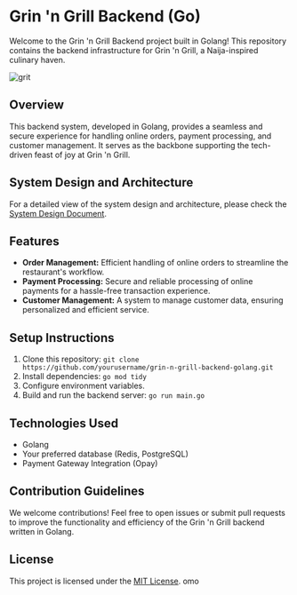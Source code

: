 # Grin 'n Grill Backend (Go)

Welcome to the Grin 'n Grill Backend project built in Golang! This repository contains the backend infrastructure for Grin 'n Grill, a Naija-inspired culinary haven.

![grit](https://github.com/byte-man74/Grit_n-_Griddle/assets/80783021/355edf73-0c0d-4884-a1d4-4fdf29c8ab1a)


## Overview

This backend system, developed in Golang, provides a seamless and secure experience for handling online orders, payment processing, and customer management. It serves as the backbone supporting the tech-driven feast of joy at Grin 'n Grill.

## System Design and Architecture

For a detailed view of the system design and architecture, please check the [System Design Document](https://www.figma.com/file/r4ytkkknzlOgmbP2bFTHnM/Grin-n'-GRiddle?type=whiteboard&node-id=0%3A1&t=uZMKGDKBBGG9pXWR-1).

## Features

- **Order Management:** Efficient handling of online orders to streamline the restaurant's workflow.
- **Payment Processing:** Secure and reliable processing of online payments for a hassle-free transaction experience.
- **Customer Management:** A system to manage customer data, ensuring personalized and efficient service.

## Setup Instructions

1. Clone this repository: `git clone https://github.com/yourusername/grin-n-grill-backend-golang.git`
2. Install dependencies: `go mod tidy`
3. Configure environment variables.
4. Build and run the backend server: `go run main.go`

## Technologies Used

- Golang
- Your preferred database (Redis, PostgreSQL)
- Payment Gateway Integration (Opay)


## Contribution Guidelines

We welcome contributions! Feel free to open issues or submit pull requests to improve the functionality and efficiency of the Grin 'n Grill backend written in Golang.

## License

This project is licensed under the [MIT License](LICENSE.md).
omo
